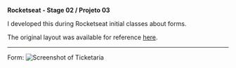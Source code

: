 <strong>Rocketseat - Stage 02 / Projeto 03</strong>

I developed this during Rocketseat initial classes about forms.

The original layout was available for reference <a href="https://www.figma.com/file/XzuAQK5YNCwL7sCCnrgQ24/Explorer-Stage-03-Projeto-01-(Copy)?type=design&node-id=0-1&t=fY28p3WL6mYU4fJY-0">here</a>.

<hr/>

Form:
<img src="https://i.imgur.com/Kwfeybv.png" alt="Screenshot of Ticketaria">
